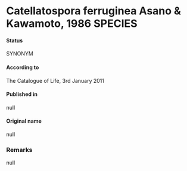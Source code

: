 # Catellatospora ferruginea Asano & Kawamoto, 1986 SPECIES

#### Status
SYNONYM

#### According to
The Catalogue of Life, 3rd January 2011

#### Published in
null

#### Original name
null

### Remarks
null